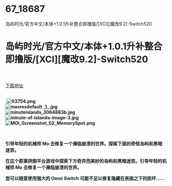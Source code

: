 # 67_18687
岛屿时光/官方中文/本体+1.0.1升补整合即撸版/[XCI][魔改9.2]-Switch520
# 岛屿时光/官方中文/本体+1.0.1升补整合即撸版/[XCI][魔改9.2]-Switch520
 <br/></br>
[下载地址](https://www.switch520.cc/article/18687 "下载地址")
<br/></br>

<p><strong>&nbsp;<img title="03754.png" src="https://www.switch520.cc/muke_img/2021_06_14_33bb1d26f777c.png" alt="03754.png"></strong><br>
<strong><img title="maxresdefault _1_.jpg" src="https://www.switch520.cc/muke_img/2021_06_14_bd73b6b5127f9.jpg" alt="maxresdefault _1_.jpg"></strong><br>
<strong><img title="minuteislands_3064883b.jpg" src="https://www.switch520.cc/muke_img/2021_06_14_3f24dce79be18.jpg" alt="minuteislands_3064883b.jpg"></strong><br>
<strong><img title="minute-of-islands-image-3.jpg" src="https://www.switch520.cc/muke_img/2021_06_14_38e6029035a62.jpg" alt="minute-of-islands-image-3.jpg"></strong><br>
<strong><img title="MOI_Screenshot_02_MemorySpot.png" src="https://www.switch520.cc/muke_img/2021_06_14_ec347a7f0fa61.png" alt="MOI_Screenshot_02_MemorySpot.png"></strong></p>
<p><strong>&nbsp;</strong></p>
<p><strong>引导年轻的机械师 Mo 去修复一个濒临崩溃的世界。探索下面的奇怪岛屿和黑暗迷宫。</strong></p>
<p><strong>在这个叙事拼图平台游戏中探索下方奇异而美妙的岛屿和黑暗迷宫。引导年轻的机械师 Mo 去修复一个濒临崩溃的世界。</strong></p>
<p><strong>您可以随意使用强大的 Omni Switch 可能不足以修复隐藏在表面之下的损坏……</strong></p>
